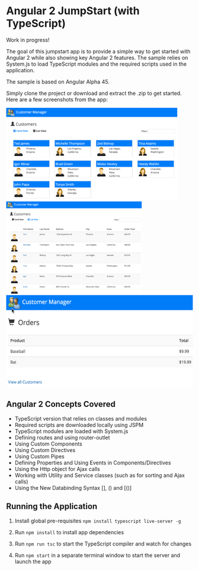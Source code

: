 # Angular 2 JumpStart (with TypeScript)

Work in progress!

The goal of this jumpstart app is to provide
a simple way to get started with Angular 2 while also showing key Angular 2 features. The sample
relies on System.js to load TypeScript modules and the required scripts used in the application.

The sample is based on Angular Alpha 45.

Simply clone the project or download and extract the .zip to get started. Here are a few
screenshots from the app:

<img height="250" src="src/images/screenshots/cards.png" border="0" />

<br />

<img height="250" src="src/images/screenshots/grid.png" border="0" />

<br />

<img height="250" src="src/images/screenshots/orders.png" border="0" />

## Angular 2 Concepts Covered

* TypeScript version that relies on classes and modules
* Required scripts are downloaded locally using JSPM
* TypeScript modules are loaded with System.js
* Defining routes and using router-outlet
* Using Custom Components
* Using Custom Directives
* Using Custom Pipes
* Defining Properties and Using Events in Components/Directives
* Using the Http object for Ajax calls
* Working with Utility and Service classes (such as for sorting and Ajax calls)
* Using the New Databinding Syntax [], () and [()]

## Running the Application

1. Install global pre-requisites `npm install typescript live-server -g`

1. Run `npm install` to install app dependencies

1. Run `npm run tsc` to start the TypeScript compiler and watch for changes

1. Run `npm start` in a separate terminal window to start the server and launch the app
